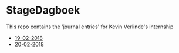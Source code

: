 # StageDagboek

This repo contains the 'journal entries' for Kevin Verlinde's internship

- [19-02-2018](entries/19-02.md)
- [20-02-2018](entries/20-02.md)
